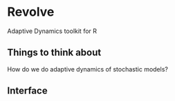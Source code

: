 Revolve
=======

Adaptive Dynamics toolkit for R

## Things to think about

How do we do adaptive dynamics of stochastic models?

## Interface


